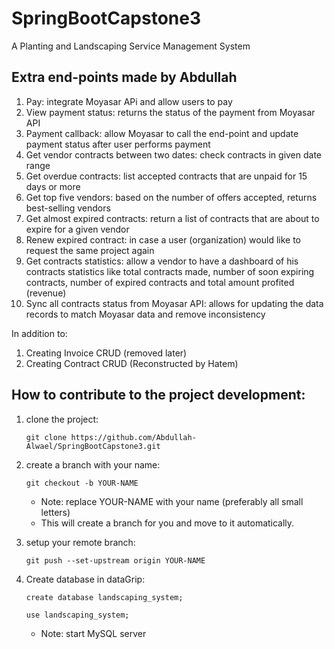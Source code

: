 # SpringBootCapstone3
A Planting and Landscaping Service Management System

## Extra end-points made by Abdullah
1. Pay: integrate Moyasar APi and allow users to pay
2. View payment status: returns the status of the payment from Moyasar API
3. Payment callback: allow Moyasar to call the end-point and update payment status after user performs payment
4. Get vendor contracts between two dates: check contracts in given date range
5. Get overdue contracts: list accepted contracts that are unpaid for 15 days or more
6. Get top five vendors: based on the number of offers accepted, returns best-selling vendors
7. Get almost expired contracts: return a list of contracts that are about to expire for a given vendor
8. Renew expired contract: in case a user (organization) would like to request the same project again
9. Get contracts statistics: allow a vendor to have a dashboard of his contracts statistics like total contracts made, number of soon expiring contracts, number of expired contracts and total amount profited (revenue)
10. Sync all contracts status from Moyasar API: allows for updating the data records to match Moyasar data and remove inconsistency

In addition to:
1. Creating Invoice CRUD (removed later)
2. Creating Contract CRUD (Reconstructed by Hatem)

## How to contribute to the project development:
1. clone the project:

   `git clone https://github.com/Abdullah-Alwael/SpringBootCapstone3.git`

2. create a branch with your name:

   `git checkout -b YOUR-NAME`

   - Note: replace YOUR-NAME with your name (preferably all small letters)
   - This will create a branch for you and move to it automatically.

3. setup your remote branch:

   `git push --set-upstream origin YOUR-NAME`

4. Create database in dataGrip:
   
   `create database landscaping_system;`

   `use landscaping_system;`
   
   - Note: start MySQL server
